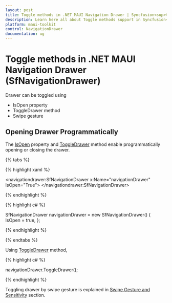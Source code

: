 ```yaml
---
layout: post
title: Toggle methods in .NET MAUI Navigation Drawer | Syncfusion<sup>®</sup>
description: Learn here all about Toggle methods support in Syncfusion<sup>®</sup> .NET MAUI Navigation Drawer (SfNavigationDrawer) control and more.
platform: maui-toolkit
control: NavigationDrawer
documentation: ug
---
```


# Toggle methods in .NET MAUI Navigation Drawer (SfNavigationDrawer)

Drawer can be toggled using

* IsOpen property
* ToggleDrawer method
* Swipe gesture

## Opening Drawer Programmatically
The [IsOpen](https://help.syncfusion.com/cr/maui-toolkit/Syncfusion.Maui.Toolkit.NavigationDrawer.SfNavigationDrawer.html#Syncfusion_Maui_Toolkit_NavigationDrawer_SfNavigationDrawer_IsOpen) property and [ToggleDrawer](https://help.syncfusion.com/cr/maui-toolkit/Syncfusion.Maui.Toolkit.NavigationDrawer.SfNavigationDrawer.html#Syncfusion_Maui_Toolkit_NavigationDrawer_SfNavigationDrawer_ToggleDrawer) method enable programmatically opening or closing the drawer.

{% tabs %}

{% highlight xaml %}

<navigationdrawer:SfNavigationDrawer x:Name="navigationDrawer" IsOpen="True">
</navigationdrawer:SfNavigationDrawer>

{% endhighlight %}	
	
{% highlight c# %} 

SfNavigationDrawer navigationDrawer = new SfNavigationDrawer()
{
    IsOpen = true,
};

{% endhighlight %}

{% endtabs %}

Using [ToggleDrawer](https://help.syncfusion.com/cr/maui-toolkit/Syncfusion.Maui.Toolkit.NavigationDrawer.SfNavigationDrawer.html#Syncfusion_Maui_Toolkit_NavigationDrawer_SfNavigationDrawer_ToggleDrawer) method,

{% highlight c# %} 

navigationDrawer.ToggleDrawer();

{% endhighlight %}

Toggling drawer by swipe gesture is explained in [Swipe Gesture and Sensitivity](https://help.syncfusion.com/maui/navigationdrawer/swipe-gesture) section.